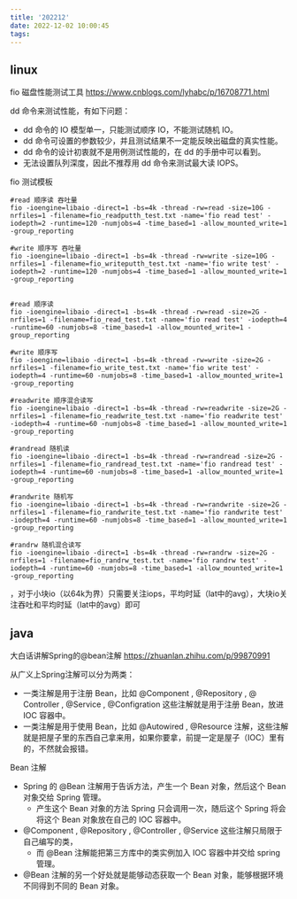 ```yaml
---
title: '202212'
date: 2022-12-02 10:00:45
tags:
---
```


## linux

fio 磁盘性能测试工具
https://www.cnblogs.com/lyhabc/p/16708771.html

dd 命令来测试性能，有如下问题：

- dd 命令的 IO 模型单一，只能测试顺序 IO，不能测试随机 IO。
- dd 命令可设置的参数较少，并且测试结果不一定能反映出磁盘的真实性能。
- dd 命令的设计初衷就不是用例测试性能的，在 dd 的手册中可以看到。
- 无法设置队列深度，因此不推荐用 dd 命令来测试最大读 IOPS。

fio 测试模板

    #read 顺序读 吞吐量
    fio -ioengine=libaio -direct=1 -bs=4k -thread -rw=read -size=10G -nrfiles=1 -filename=fio_readputth_test.txt -name='fio read test' -iodepth=2 -runtime=120 -numjobs=4 -time_based=1 -allow_mounted_write=1 -group_reporting

    #write 顺序写 吞吐量
    fio -ioengine=libaio -direct=1 -bs=4k -thread -rw=write -size=10G -nrfiles=1 -filename=fio_writeputth_test.txt -name='fio write test' -iodepth=2 -runtime=120 -numjobs=4 -time_based=1 -allow_mounted_write=1 -group_reporting


    #read 顺序读
    fio -ioengine=libaio -direct=1 -bs=4k -thread -rw=read -size=2G -nrfiles=1 -filename=fio_read_test.txt -name='fio read test' -iodepth=4 -runtime=60 -numjobs=8 -time_based=1 -allow_mounted_write=1 -group_reporting

    #write 顺序写
    fio -ioengine=libaio -direct=1 -bs=4k -thread -rw=write -size=2G -nrfiles=1 -filename=fio_write_test.txt -name='fio write test' -iodepth=4 -runtime=60 -numjobs=8 -time_based=1 -allow_mounted_write=1 -group_reporting

    #readwrite 顺序混合读写
    fio -ioengine=libaio -direct=1 -bs=4k -thread -rw=readwrite -size=2G -nrfiles=1 -filename=fio_readwrite_test.txt -name='fio readwrite test' -iodepth=4 -runtime=60 -numjobs=8 -time_based=1 -allow_mounted_write=1 -group_reporting

    #randread 随机读
    fio -ioengine=libaio -direct=1 -bs=4k -thread -rw=randread -size=2G -nrfiles=1 -filename=fio_randread_test.txt -name='fio randread test' -iodepth=4 -runtime=60 -numjobs=8 -time_based=1 -allow_mounted_write=1 -group_reporting

    #randwrite 随机写
    fio -ioengine=libaio -direct=1 -bs=4k -thread -rw=randwrite -size=2G -nrfiles=1 -filename=fio_randwrite_test.txt -name='fio randwrite test' -iodepth=4 -runtime=60 -numjobs=8 -time_based=1 -allow_mounted_write=1 -group_reporting

    #randrw 随机混合读写
    fio -ioengine=libaio -direct=1 -bs=4k -thread -rw=randrw -size=2G -nrfiles=1 -filename=fio_randrw_test.txt -name='fio randrw test' -iodepth=4 -runtime=60 -numjobs=8 -time_based=1 -allow_mounted_write=1 -group_reporting

，对于小块io（以64k为界）只需要关注iops，平均时延（lat中的avg），大块io关注吞吐和平均时延（lat中的avg）即可

## java

大白话讲解Spring的@bean注解
https://zhuanlan.zhihu.com/p/99870991

从广义上Spring注解可以分为两类：

- 一类注解是用于注册 Bean，比如 @Component , @Repository , @ Controller , @Service , @Configration 这些注解就是用于注册 Bean，放进 IOC 容器中。
- 一类注解是用于使用 Bean，比如 @Autowired , @Resource 注解，这些注解就是把屋子里的东西自己拿来用，如果你要拿，前提一定是屋子（IOC）里有的，不然就会报错。

Bean 注解 

- Spring 的 @Bean 注解用于告诉方法，产生一个 Bean 对象，然后这个 Bean 对象交给 Spring 管理。 
    - 产生这个 Bean 对象的方法 Spring 只会调用一次，随后这个 Spring 将会将这个 Bean 对象放在自己的 IOC 容器中。
- @Component , @Repository , @Controller , @Service 这些注解只局限于自己编写的类，
    - 而 @Bean 注解能把第三方库中的类实例加入 IOC 容器中并交给 spring 管理。
- @Bean 注解的另一个好处就是能够动态获取一个 Bean 对象，能够根据环境不同得到不同的 Bean 对象。
